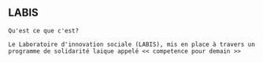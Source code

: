 ## LABIS

    Qu'est ce que c'est?

    Le Laboratoire d'innovation sociale (LABIS), mis en place à travers un programme de solidarité laique appelé << competence pour demain >>

